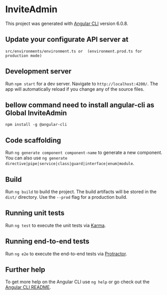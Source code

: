 # InviteAdmin

This project was generated with [Angular CLI](https://github.com/angular/angular-cli) version 6.0.8.

## Update your configurate API server at
```
src/environments/environment.ts or  (environment.prod.ts for production mode)
```

## Development server

Run `npm start` for a dev server. Navigate to `http://localhost:4200/`. The app will automatically reload if you change any of the source files.

## bellow command need to install angular-cli as Global InviteAdmin

```
npm install -g @angular-cli

```

## Code scaffolding

Run `ng generate component component-name` to generate a new component. You can also use `ng generate directive|pipe|service|class|guard|interface|enum|module`.

## Build

Run `ng build` to build the project. The build artifacts will be stored in the `dist/` directory. Use the `--prod` flag for a production build.

## Running unit tests

Run `ng test` to execute the unit tests via [Karma](https://karma-runner.github.io).

## Running end-to-end tests

Run `ng e2e` to execute the end-to-end tests via [Protractor](http://www.protractortest.org/).

## Further help

To get more help on the Angular CLI use `ng help` or go check out the [Angular CLI README](https://github.com/angular/angular-cli/blob/master/README.md).
